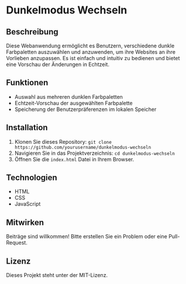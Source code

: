 # Dunkelmodus Wechseln

## Beschreibung
Diese Webanwendung ermöglicht es Benutzern, verschiedene dunkle Farbpaletten auszuwählen und anzuwenden, um ihre Websites an ihre Vorlieben anzupassen. Es ist einfach und intuitiv zu bedienen und bietet eine Vorschau der Änderungen in Echtzeit.

## Funktionen
- Auswahl aus mehreren dunklen Farbpaletten
- Echtzeit-Vorschau der ausgewählten Farbpalette
- Speicherung der Benutzerpräferenzen im lokalen Speicher

## Installation
1. Klonen Sie dieses Repository: `git clone https://github.com/yourusername/dunkelmodus-wechseln`
2. Navigieren Sie in das Projektverzeichnis: `cd dunkelmodus-wechseln`
3. Öffnen Sie die `index.html` Datei in Ihrem Browser.

## Technologien
- HTML
- CSS
- JavaScript

## Mitwirken
Beiträge sind willkommen! Bitte erstellen Sie ein Problem oder eine Pull-Request.

## Lizenz
Dieses Projekt steht unter der MIT-Lizenz.